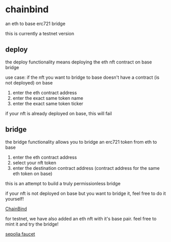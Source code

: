 # chainbind
an eth to base erc721 bridge

this is currently a testnet version

## deploy
the deploy functionality means deploying the eth nft contract on base bridge

use case: if the nft you want to bridge to base doesn't have a contract (is not deployed) on base

1. enter the eth contract address
2. enter the exact same token name
3. enter the exact same token ticker

if your nft is already deployed on base, this will fail

## bridge
the bridge functionality allows you to bridge an erc721 token from eth to base
1. enter the eth contract address
2. select your nft token
3. enter the destination contract address (contract address for the same eth token on base)

this is an attempt to build a truly permissionless bridge

if your nft is not deployed on base but you want to bridge it, feel free to do it yourself!

[ChainBind](https://www.chainbind.xyz)


for testnet, we have also added an eth nft with it's base pair. feel free to mint it and try the bridge!

[sepolia faucet](https://www.alchemy.com/faucets/ethereum-sepolia)
